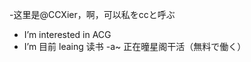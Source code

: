 -这里是@CCXier，啊，可以私をccと呼ぶ
- I’m interested in ACG
- I’m 目前 leaing 读书
-a~ 正在曈星阁干活（無料で働く）

<!---
CCXier/CCXier is a ✨ special ✨ repository because its `README.md` (this file) appears on your GitHub profile.
You can click the Preview link to take a look at your changes.
--->
